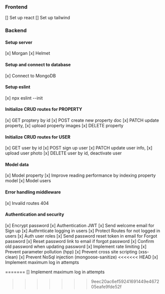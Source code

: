 ### Frontend

[] Set up react
[] Set up tailwind

### Backend

#### Setup server

[x] Morgan
[x] Helmet

#### Setup and connect to database

[x] Connect to MongoDB

#### Setup eslint

[x] npx eslint --init

#### Initialize CRUD routes for PROPERTY

[x] GET proptery by id
[x] POST create new property doc
[x] PATCH update property, [x] upload property images
[x] DELETE property

#### Initialize CRUD routes for USER

[x] GET user by id
[x] POST sign up user
[x] PATCH update user info, [x] upload user photo
[x] DELETE user by id, deactivate user

#### Model data

[x] Model property
[x] Improve reading performance by indexing property model
[x] Model users

#### Error handling middleware

[x] Invalid routes 404

#### Authentication and security

[x] Encrypt password
[x] Authentication JWT
[x] Send welcome email for Sign up
[x] Authrnticate logging in users
[x] Protect Routes for not logged in users
[x] Auth user roles
[x] Send password reset token in email for Forgot password
[x] Reset password link to email if forgot password
[x] Confirm old password when updating password
[x] Implement rate limiting
[x] Prevent parameter pollution (hpp)
[x] Prevent cross site scripting (xss-clean)
[x] Prevent NoSql injection (mongoose-sanitize)
<<<<<<< HEAD
[x] Implement maximum log in attempts

=======
[] Implement maximum log in attempts
>>>>>>> 9eec20ac6ef59241691449e467205eafe9fde52f
